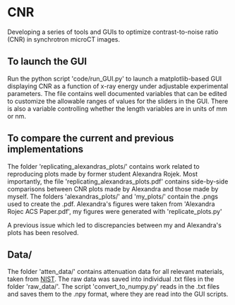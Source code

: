 # CNR

Developing a series of tools and GUIs to optimize contrast-to-noise ratio (CNR) in synchrotron microCT images.

## To launch the GUI

Run the python script 'code/run_GUI.py' to launch a matplotlib-based GUI displaying CNR as a function of x-ray energy under adjustable experimental parameters. The file contains well documented variables that can be edited to customize the allowable ranges of values for the sliders in the GUI. There is also a variable controlling whether the length variables are in units of mm or nm. 

## To compare the current and previous implementations

The folder 'replicating_alexandras_plots/' contains work related to reproducing plots made by former student Alexandra Rojek. Most importantly, the file 'replicating_alexandras_plots.pdf' contains side-by-side comparisons between CNR plots made by Alexandra and those made by myself. The folders 'alexandras_plots/' and 'my_plots/' contain the .pngs used to create the .pdf. Alexandra's figures were taken from 'Alexandra Rojec ACS Paper.pdf', my figures were generated with 'replicate_plots.py'

A previous issue which led to discrepancies between my and Alexandra's plots has been resolved. 

## Data/

The folder 'atten_data/' contains attenuation data for all relevant materials, taken from [NIST](https://physics.nist.gov/PhysRefData/FFast/html/form.html). The raw data was saved into individual .txt files in the folder 'raw_data/'. The script 'convert_to_numpy.py' reads in the .txt files and saves them to the .npy format, where they are read into the GUI scripts. 
